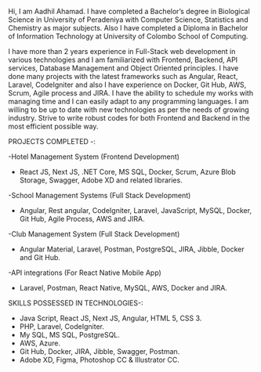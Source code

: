 Hi, I am Aadhil Ahamad.
I have completed a Bachelor’s degree in Biological Science in University of Peradeniya with Computer Science, Statistics and Chemistry as major subjects. Also I have completed a Diploma in Bachelor of Information Technology at University of Colombo School of Computing.

I have more than 2 years experience in Full-Stack web development in various technologies and I am familiarized with Frontend, Backend, API services, Database Management and Object Oriented principles. I have done many projects with the latest frameworks such as Angular, React, Laravel, CodeIgniter and also I have experience on Docker, Git Hub, AWS, Scrum, Agile process and JIRA. 
I have the ability to schedule my works with managing time and I can easily adapt to any programming languages. I am willing to be up to date with new technologies as per the needs of growing industry. Strive to write robust codes for both Frontend and Backend in the most efficient possible way. 

PROJECTS COMPLETED -:

-Hotel Management System (Frontend Development)
 - React JS, Next JS, .NET Core, MS SQL, Docker, Scrum, Azure Blob Storage, Swagger, Adobe XD and related libraries.

-School Management Systems (Full Stack Development)
 - Angular, Rest angular, CodeIgniter, Laravel, JavaScript, MySQL, Docker, Git Hub, Agile Process, AWS and JIRA.

-Club Management System (Full Stack Development)
 - Angular Material, Laravel, Postman, PostgreSQL, JIRA, Jibble, Docker and Git Hub.
 
-API integrations (For React Native Mobile App)
 - Laravel, Postman, React Native, MySQL, AWS, Docker and JIRA.

SKILLS POSSESSED IN TECHNOLOGIES-:
- Java Script, React JS, Next JS, Angular, HTML 5, CSS 3.
- PHP, Laravel, CodeIgniter.
- My SQL, MS SQL, PostgreSQL.
- AWS, Azure.
- Git Hub, Docker, JIRA, Jibble, Swagger, Postman.
- Adobe XD, Figma, Photoshop CC & Illustrator CC.

<!---
Aadhil941/Aadhil941 is a ✨ special ✨ repository because its `README.md` (this file) appears on your GitHub profile.
You can click the Preview link to take a look at your changes.
--->

